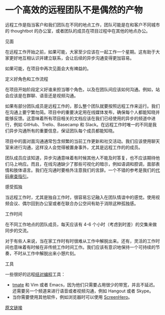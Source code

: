 # 一个高效的远程团队不是偶然的产物

远程工作是指当客户和我们团队在不同的地点工作，团队可能是在和客户不同城市的 thoughtbot 的办公室，或者团队的成员在项目过程中在其他的地点办公。

见面

在远程工作开始之前，如果可能，大家至少应该在一起工作一个星期。这有助于大家更好地互相认识并建立联系，会让后续的异步沟通变得更加容易。

如果可能，在项目中再次见面会大有裨益的。

定义好角色和工作流程

在项目开始阶段定义好谁来担当哪个角色，以及在团队间应该如何沟通。例如，站会应该是在群聊、语音还是视频沟通。

如果有部分团队成员是远程工作的，那么整个团队就要按照远程工作来运行。我们在沟通上要宁繁勿简。项目中的重要决定用在线媒体发布，确保每个人都能知晓并能够反馈。这意味着所有项目相关的文档应该在我们已经使用的异步的频道中进行，例如 GitHub、Trello、Basecamp 和 Slack。在远程工作时唯一的不同是我们异步沟通所有的重要信息，保证团队每个成员都能知晓。

项目中的面对面沟通通常包含频繁的当前工作更新和社交活动。我们应该使用聊天室来进行沟通，这样没人会觉得被置身事外，尤其是远程工作的的成员。

团队成员应该知道，异步沟通意味着有时候其他人不能及时答复，也不应该期待他们马上响应。而且，在线沟通缺少了那些可视化的暗示，例如语调和腔调，面部表情和肢体语言。我们在沟通时要格外注意我们的言辞。一个不错的参考是我们的[代码审查指引](https://github.com/thoughtbot/guides/tree/master/code-review)。

感受孤独

当远程工作时，尤其是独自工作时，很容易忘记融入在团队情谊中的感觉。使用视频会议、偶尔回到办公室或者在联合办公空间有助于消除这种孤独感。

工作时间

在不同工作地点的团队成员，每天应该有 4-6 个小时（考虑到时差）的交集来做同步的交流。

对于有些人来说，当在家工作时有时很难从工作中解脱出来。还有，灵活的工作时间也意味着有时候在非传统工作时间工作。我们应该有意识地保持一个可持续的节奏，不时从工作中解脱出来小憩片刻。

工具

一些很好的远程[结对编程](https://thoughtbot.com/#pair-programming)工具：

- [tmate](https://tmate.io/) 和 Vim 或者 Emacs，因为他们只需要占用很少的带宽，并且不延迟。还需要另一个频道来进行语音或者视频沟通，例如 Hangout 或者 Skype。
- 当你需要使用其他软件，例如浏览器时可以使用 [ScreenHero](https://screenhero.com/)。

[原文链接](https://thoughtbot.com/playbook/planning/working-remotely)
